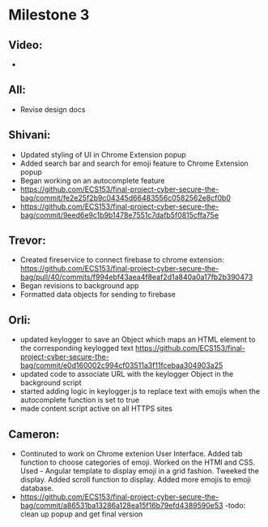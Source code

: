 # Milestone 3
## Video:
- 

## All:
- Revise design docs

## Shivani:
- Updated styling of UI in Chrome Extension popup
- Added search bar and search for emoji feature to Chrome Extension popup
- Began working on an autocomplete feature
- https://github.com/ECS153/final-project-cyber-secure-the-bag/commit/fe2e25f2b9c04345d66483556c0582562e8cf0b0
- https://github.com/ECS153/final-project-cyber-secure-the-bag/commit/9eed6e9c1b9b1478e7551c7dafb5f0815cffa75e


## Trevor:
- Created fireservice to connect firebase to chrome extension: https://github.com/ECS153/final-project-cyber-secure-the-bag/pull/40/commits/f994ebf43aea4f8eaf2d1a840a0a17fb2b390473
- Began revisions to background app
- Formatted data objects for sending to firebase


## Orli:
- updated keylogger to save an Object which maps an HTML element to the corresponding keylogged text  https://github.com/ECS153/final-project-cyber-secure-the-bag/commit/e0d160002c994cf03511a3f11fcebaa304903a25
- updated code to associate URL with the keylogger Object in the background script 
- started adding logic in keylogger.js to replace text with emojis when the autocomplete function is set to true
- made content script active on all HTTPS sites


## Cameron:
- Continuted to work on Chrome extenion User Interface. Added tab function to choose categories of emoji. Worked on the HTMl and CSS. Used - Angular template to display emoji in a grid fashion. Tweeked the display. Added scroll function to display. Added more emojis to emoji database. 
- https://github.com/ECS153/final-project-cyber-secure-the-bag/commit/a86531ba13286a128ea15f16b79efd4389590e53
-todo: clean up popup and get final version
